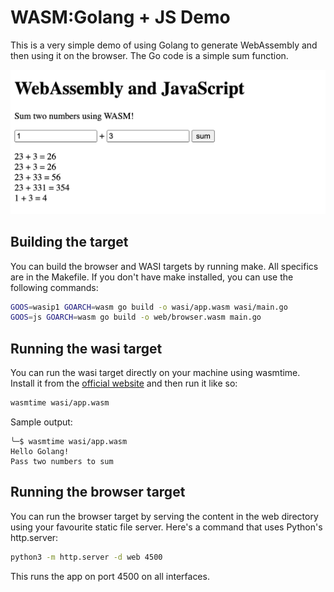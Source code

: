 # WASM:Golang + JS Demo

This is a very simple demo of using Golang to generate WebAssembly and then using it on the browser. The Go code is a simple sum function.

![App Screenshot](./docs/app.png)

## Building the target

You can build the browser and WASI targets by running make. All specifics are in the Makefile. If you don't have make installed, you can use the following commands:

```sh
GOOS=wasip1 GOARCH=wasm go build -o wasi/app.wasm wasi/main.go
GOOS=js GOARCH=wasm go build -o web/browser.wasm main.go
```

## Running the wasi target

You can run the wasi target directly on your machine using wasmtime. Install it from the [official website](https://wasmtime.dev/) and then run it like so:

```sh
wasmtime wasi/app.wasm
```

Sample output:

```
╰─$ wasmtime wasi/app.wasm
Hello Golang!
Pass two numbers to sum
```

## Running the browser target

You can run the browser target by serving the content in the web directory using your favourite static file server. Here's a command that uses Python's http.server:

```sh
python3 -m http.server -d web 4500
```

This runs the app on port 4500 on all interfaces.
